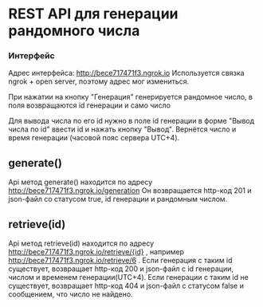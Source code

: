 # REST API для генерации рандомного числа

### Интерфейс

Адрес интерфейса: http://bece717471f3.ngrok.io
Используется связка ngrok + open server,
поэтому адрес мог измениться.

При нажатии на кнопку "Генерация" генерируется рандомное
число, в поля возвращаются id генерации и само число

Для вывода числа по его id нужно в поле id генерации
в форме "Вывод числа по id" ввести id и нажать кнопку "Вывод".
Вернётся число и время генерации (часовой пояс сервера UTC+4).

## generate()
Api метод generate() находится по адресу 
http://bece717471f3.ngrok.io/generation
Он возвращается http-код 201 и json-файл
со статусом true, id генерации и рандомным числом.

## retrieve(id)
Api метод retrieve(id) находится по адресу 
http://bece717471f3.ngrok.io/retrieve/{id} ,
например http://bece717471f3.ngrok.io/retrieve/6 .
Если генерация с таким id существует, возвращает
http-код 200 и json-файл с id генерации, числом
и временем генерации(UTC+4).
Если генерации с таким id не существует, возвращает
http-код 404 и json-файл с статусом false и сообщением,
что число не найдено.



